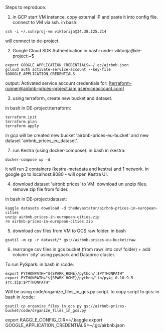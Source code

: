 Steps to reproduce. 

1. in GCP start VM instance. 
copy external IP and paste it into config file. 
connect to VM via ssh. 
in bash: 
```
ssh -i ~/.ssh/proj-vm viktorija@34.38.125.214
```
will connect to de-project.

2. Google Cloud SDK Authentication
in bash: under viktorija@de-project:~$
```
export GOOGLE_APPLICATION_CREDENTIALS=~/.gc/airbnb.json
gcloud auth activate-service-account --key-file $GOOGLE_APPLICATION_CREDENTIALS
```
output: Activated service account credentials for: [terraform-runner@airbnb-prices-project.iam.gserviceaccount.com]

3. using terraform, create new bucket and dataset.  

in bash in DE-project/terraform:
```
terraform init
terraform plan
terraform apply
```
in gcp will be created new bucket 'airbnb-prices-eu-bucket' and new dataset 'airbnb_prices_eu_dataset'. 

7. run Kestra (using docker-compose). 
in bash in /kestra:
```
docker-compose up -d
```
it will run 2 containers (kestra-metadata and kestra) and 1 network. 
in google go to localhost:8080 - will open Kestra UI. 

4. download dataset 'airbnb prices' to VM. 
download un unzip files. remove zip file from folder.

in bash in DE-project/dataset:
```
kaggle datasets download -d thedevastator/airbnb-prices-in-european-cities 
unzip airbnb-prices-in-european-cities.zip 
rm airbnb-prices-in-european-cities.zip
```

5. download csv files from VM to GCS raw folder.
in bash 
```
gsutil -m cp -r dataset/* gs://airbnb-prices-eu-bucket/raw
```

6.  rearrange csv files in gcs bucket (from raw/ into csv/ folder) + add column 'city' using pyspark and Dataproc cluster.

To run PySpark:
in bash in /code:
```
export PYTHONPATH="${SPARK_HOME}/python/:$PYTHONPATH"
export PYTHONPATH="${SPARK_HOME}/python/lib/py4j-0.10.9.5-src.zip:$PYTHONPATH"
```

Will be using code/organize_files_in_gcs.py script. 
to copy script to gcs:
in bash in /code:
```
gsutil cp organize_files_in_gcs.py gs://airbnb-prices-bucket/code/organize_files_in_gcs.py
```






export KAGGLE_CONFIG_DIR=~/.kaggle
export GOOGLE_APPLICATION_CREDENTIALS=~/.gc/airbnb.json
